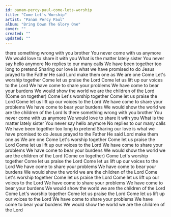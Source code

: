 ```yaml
---
id: panam-percy-paul-come-lets-worship
title: "Come Let's Worship"
artist: "Panam Percy Paul"
album: "Bring Down The Glory One"
cover: ""
created: ""
updated: ""
---
```


there something wrong with you brother
You never come with us anymore
We would love to share it with you
What is the matter lately sister
You never say hello anymore
No replies to our many calls
We have been together too long to pretend
Sharing our love is what we have promised to do
Jesus prayed to the Father He said
Lord make them one as We are one
Come
Let's  worship together
Come let us  praise the Lord
Come let us  lift up our voices to the Lord
We have come to share your problems
We have come to bear your burdens
We would show the world we are the children of the Lord
(Come on together) Come
Let's worship together
Come let us praise the Lord
Come let us lift up our voices to the Lord
We have come to share your problems
We have come to bear your burdens
We would show the world we are the children of the Lord
Is there something wrong with you brother
You never come with us anymore
We would love to share it with you
What is the matter lately sister
You never say hello anymore
No replies to our many calls
We have been together too long to pretend
Sharing our love is what we have promised to do
Jesus prayed to the Father He said
Lord make them one as We are one
Come
Let's worship together
Come let us praise the Lord
Come let us lift up our voices to the Lord
We have come to share your problems
We have come to bear your burdens
We would show the world we are the children of the Lord
(Come on together) Come
Let's worship together
Come let us praise the Lord
Come let us lift up our voices to the Lord
We have come to share your problems
We have come to bear your burdens
We would show the world we are the children of the Lord
Come
Let's worship together
Come let us praise the Lord
Come let us lift up our voices to the Lord
We have come to share your problems
We have come to bear your burdens
We would show the world we are the children of the Lord
Come
Let's worship together
Come let us praise the Lord
Come let us lift up our voices to the Lord
We have come to share your problems
We have come to bear your burdens
We would show the world we are the children of the Lord